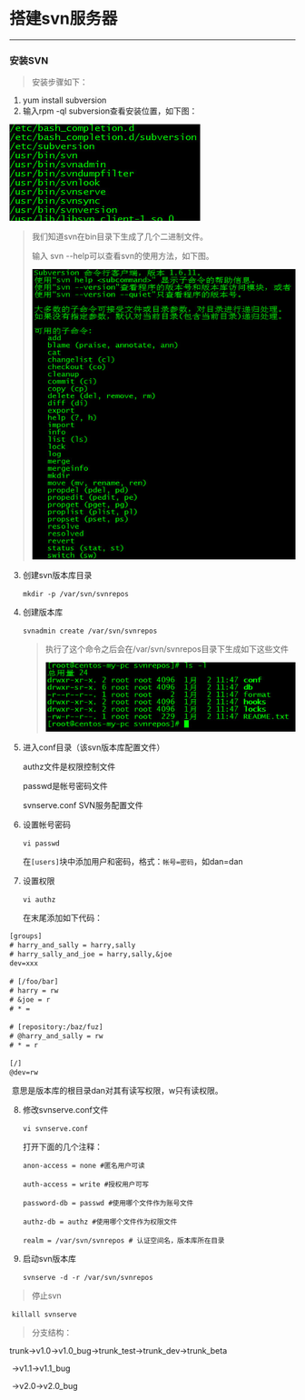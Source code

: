 # 搭建svn服务器

---

### 安装SVN

> 安装步骤如下：

1. yum install subversion
2. 输入rpm -ql subversion查看安装位置，如下图： 

![](./images/1.jpg?raw=true)

> 我们知道svn在bin目录下生成了几个二进制文件。
>
> 输入 svn --help可以查看svn的使用方法，如下图。
>
> ![](./images/2.jpg?raw=true)

3. 创建svn版本库目录

   `mkdir -p /var/svn/svnrepos`

4. 创建版本库

    `svnadmin create /var/svn/svnrepos`

   > 执行了这个命令之后会在/var/svn/svnrepos目录下生成如下这些文件
   >
   > ![](./images/3.jpg?raw=true)

5. 进入conf目录（该svn版本库配置文件）

   authz文件是权限控制文件

   passwd是帐号密码文件

   svnserve.conf SVN服务配置文件

6. 设置帐号密码

   `vi passwd`

   在`[users]`块中添加用户和密码，格式：`帐号=密码`，如dan=dan

7. 设置权限

   `vi authz`

   在末尾添加如下代码：

```shell
[groups]
# harry_and_sally = harry,sally
# harry_sally_and_joe = harry,sally,&joe
dev=xxx

# [/foo/bar]
# harry = rw
# &joe = r
# * =

# [repository:/baz/fuz]
# @harry_and_sally = rw
# * = r

[/]
@dev=rw
```

​	意思是版本库的根目录dan对其有读写权限，w只有读权限。

8. 修改svnserve.conf文件

   `vi svnserve.conf`

   打开下面的几个注释：

   ```shell
   anon-access = none #匿名用户可读

   auth-access = write #授权用户可写

   password-db = passwd #使用哪个文件作为账号文件

   authz-db = authz #使用哪个文件作为权限文件

   realm = /var/svn/svnrepos # 认证空间名，版本库所在目录
   ```

9. 启动svn版本库

   `svnserve -d -r /var/svn/svnrepos`

> 停止svn

​	`killall svnserve`

> 分支结构：

​	trunk->v1.0->v1.0_bug->trunk_test->trunk_dev->trunk_beta

​                  ->v1.1->v1.1_bug

​                  ->v2.0->v2.0_bug